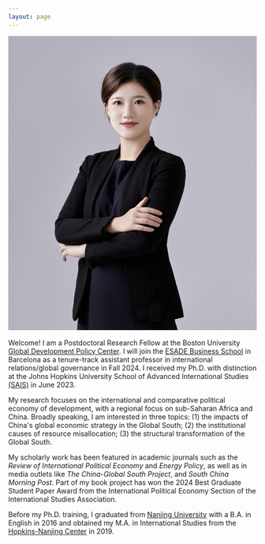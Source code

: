 ```yaml
---
layout: page
---
```

<p align="center">
  <img src="https://raw.githubusercontent.com/keyitang94/keyitang94.github.io/master/linkedin photo small.jpg">
</p>

Welcome! I am a Postdoctoral Research Fellow at the Boston University [Global Development Policy Center](https://www.bu.edu/gdp/). I will join the [ESADE Business School](https://www.esade.edu/en) in Barcelona as a tenure-track assistant professor in international relations/global governance in Fall 2024. I received my Ph.D. with distinction at the Johns Hopkins University School of Advanced International Studies [(SAIS)](https://sais.jhu.edu/) in June 2023.

My research focuses on the international and comparative political economy of development, with a regional focus on sub-Saharan Africa and China. Broadly speaking, I am interested in three topics: (1) the impacts of China's global economic strategy in the Global South; (2) the institutional causes of resource misallocation; (3) the structural transformation of the Global South.

My scholarly work has been featured in academic journals such as the _Review of International Political Economy_ and _Energy Policy_, as well as in media outlets like _The China-Global South Project_, and _South China Morning Post_. Part of my book project has won the 2024 Best Graduate Student Paper Award from the International Political Economy Section of the International Studies Association. 


Before my Ph.D. training, I graduated from [Nanjing University](https://www.nju.edu.cn/EN/) with a B.A. in English in 2016 and obtained my M.A. in International Studies from the [Hopkins-Nanjing Center](https://sais.jhu.edu/hopkins-nanjing-center) in 2019.

